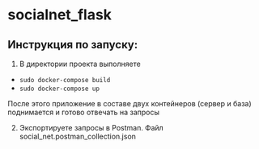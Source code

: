 # socialnet_flask
## Инструкция по запуску:
1. В директории проекта выполняете
  * ``sudo docker-compose build``
  * ``sudo docker-compose up``

  После этого приложение в составе двух контейнеров (сервер и база) поднимается и готово отвечать на запросы

2. Экспортируете запросы в Postman. Файл social_net.postman_collection.json

